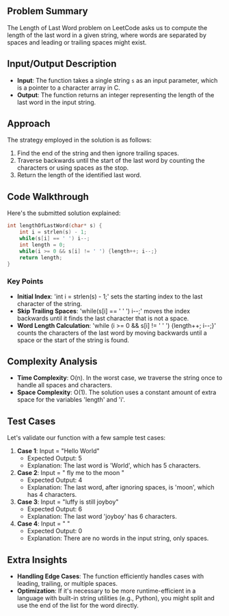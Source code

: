 ## Problem Summary
The Length of Last Word problem on LeetCode asks us to compute the length of the last word in a given string, where words are separated by spaces and leading or trailing spaces might exist.

## Input/Output Description
- **Input**: The function takes a single string `s` as an input parameter, which is a pointer to a character array in C.
- **Output**: The function returns an integer representing the length of the last word in the input string.

## Approach 
The strategy employed in the solution is as follows:
1. Find the end of the string and then ignore trailing spaces.
2. Traverse backwards until the start of the last word by counting the characters or using spaces as the stop.
3. Return the length of the identified last word.

## Code Walkthrough 
Here's the submitted solution explained:
```c
int lengthOfLastWord(char* s) {
    int i = strlen(s) - 1;
    while(s[i] == ' ') i--;
    int length = 0;
    while(i >= 0 && s[i] != ' ') {length++; i--;}
    return length;
}
```
### Key Points
- **Initial Index**: 'int i = strlen(s) - 1;' sets the starting index to the last character of the string.
- **Skip Trailing Spaces**: 'while(s[i] == ' ' ') i--;' moves the index backwards until it finds the last character that is not a space.
- **Word Length Calculation**: 'while (i >= 0 && s[i] != ' ' ') {length++; i--;}' counts the characters of the last word by moving backwards until a space or the start of the string is found.

## Complexity Analysis 
- **Time Complexity**: O(n). In the worst case, we traverse the string once to handle all spaces and characters.
- **Space Complexity**: O(1). The solution uses a constant amount of extra space for the variables 'length' and 'i'.

## Test Cases
Let's validate our function with a few sample test cases:
1. **Case 1**: Input = "Hello World"
   - Expected Output: 5
   - Explanation: The last word is 'World', which has 5 characters.
2. **Case 2**: Input = "   fly me   to  the moon   "
   - Expected Output: 4
   - Explanation: The last word, after ignoring spaces, is 'moon', which has 4 characters.
3. **Case 3**: Input = "luffy is still joyboy"
   - Expected Output: 6
   - Explanation: The last word 'joyboy' has 6 characters.
4. **Case 4**: Input = " "
   - Expected Output: 0
   - Explanation: There are no words in the input string, only spaces.

## Extra Insights
- **Handling Edge Cases**: The function efficiently handles cases with leading, trailing, or multiple spaces.
- **Optimization**: If it's necessary to be more runtime-efficient in a language with built-in string utilities (e.g., Python), you might split and use the end of the list for the word directly.
